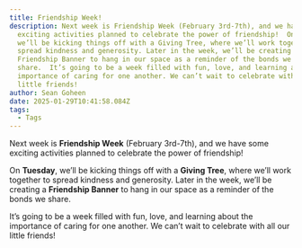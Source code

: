 ```yaml
---
title: Friendship Week!
description: Next week is Friendship Week (February 3rd-7th), and we have some
  exciting activities planned to celebrate the power of friendship!  On Tuesday,
  we’ll be kicking things off with a Giving Tree, where we’ll work together to
  spread kindness and generosity. Later in the week, we’ll be creating a
  Friendship Banner to hang in our space as a reminder of the bonds we
  share.  It’s going to be a week filled with fun, love, and learning about the
  importance of caring for one another. We can’t wait to celebrate with all our
  little friends!
author: Sean Goheen
date: 2025-01-29T10:41:58.084Z
tags:
  - Tags
---
```

Next week is **Friendship Week** (February 3rd-7th), and we have some exciting activities planned to celebrate the power of friendship!

On **Tuesday**, we’ll be kicking things off with a **Giving Tree**, where we’ll work together to spread kindness and generosity. Later in the week, we’ll be creating a **Friendship Banner** to hang in our space as a reminder of the bonds we share.

It’s going to be a week filled with fun, love, and learning about the importance of caring for one another. We can’t wait to celebrate with all our little friends!